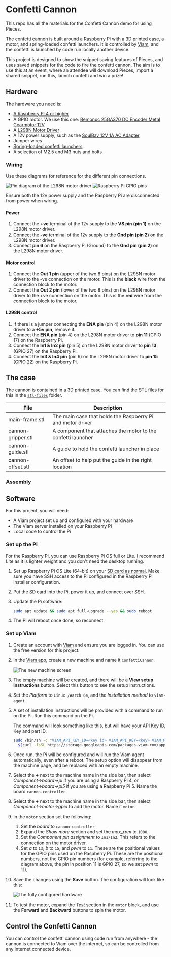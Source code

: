 # Confetti Cannon

This repo has all the materials for the Confetti Cannon demo for using Pieces.

The confetti cannon is built around a Raspberry Pi with a 3D printed case, a motor, and spring-loaded confetti launchers. It is controlled by [Viam](https://www.viam.com), and the confetti is launched by code run locally another device.

This project is designed to show the snippet saving features of Pieces, and uses saved snippets for the code to fire the confetti cannon. The aim is to use this at an event, where an attendee will download Pieces, import a shared snippet, run this, launch confetti and win a prize!

## Hardware

The hardware you need is:

- [A Raspberry Pi 4 or higher](https://www.raspberrypi.com)
- A GPIO motor. We use this one: [Bemonoc 25GA370 DC Encoder Metal Gearmotor 12V](https://amzn.to/3yUJwUk)
- A [L298N Motor Driver](https://amzn.to/3yVtv0m)
- A 12v power supply, such as the [SoulBay 12V 1A AC Adapter](https://amzn.to/3XhhwDR)
- Jumper wires
- [Spring-loaded confetti launchers](https://amzn.to/4dGrCnu)
- A selection of M2.5 and M3 nuts and bolts

### Wiring

Use these diagrams for reference for the different pin connections.

![Pin diagram of the L298N motor driver](./img/l298n-motor-driver.webp)
![Raspberry Pi GPIO pins](./img/rpi-gpio.webp)

Ensure both the 12v power supply and the Raspberry Pi are disconnected from power when wiring.

#### Power

1. Connect the __+ve__ terminal of the 12v supply to the __VS pin (pin 1)__ on the L298N motor driver.
1. Connect the __-ve__ terminal of the 12v supply to the __Gnd pin (pin 2)__ on the L298N motor driver.
1. Connect __pin 6__ on the Raspberry Pi (Ground) to the __Gnd pin (pin 2)__ on the L298N motor driver.

#### Motor control

1. Connect the __Out 1 pin__ (upper of the two 8 pins) on the L298N motor driver to the -ve connection on the motor. This is the __black__ wire from the connection block to the motor.
1. Connect the __Out 2 pin__ (lower of the two 8 pins) on the L298N motor driver to the +ve connection on the motor. This is the __red__ wire from the connection block to the motor.

#### L298N control

1. If there is a jumper connecting the __ENA pin__ (pin 4) on the L298N motor driver to  a __+5v pin__, remove it.
1. Connect the __ENA pin__ (pin 4) on the L298N motor driver to __pin 11__ (GPIO 17) on the Raspberry Pi.
1. Connect the __In1 & In2 pin__ (pin 5) on the L298N motor driver to __pin 13__ (GPIO 27) on the Raspberry Pi.
1. Connect the __In3 & In4 pin__ (pin 6) on the L298N motor driver to __pin 15__ (GPIO 22) on the Raspberry Pi.

## The case

The cannon is contained in a 3D printed case. You can find the STL files for this in the [`stl-files`](./stl-files/) folder.

| File               | Description |
| ------------------ | ----------- |
| main-frame.stl     | The main case that holds the Raspberry Pi and motor driver |
| cannon-gripper.stl | A component that attaches the motor to the confetti launcher |
| cannon-guide.stl   | A guide to hold the confetti launcher in place |
| cannon-offset.stl  | An offset to help put the guide in the right location |

### Assembly


## Software

For this project, you will need:

- A Viam project set up and configured with your hardware
- The Viam server installed on your Raspberry Pi
- Local code to control the Pi

### Set up the Pi

For the Raspberry Pi, you can use Raspberry Pi OS full or Lite. I recommend Lite as it is lighter weight and you don't need the desktop running. 

1. Set up Raspberry Pi OS Lite (64-bit) on your [SD card as normal](https://www.raspberrypi.com/software/). Make sure you have SSH access to the Pi configured in the Raspberry Pi installer configuration.
1. Put the SD card into the Pi, power it up, and connect over SSH.
1. Update the Pi software:

    ```bash
    sudo apt update && sudo apt full-upgrade --yes && sudo reboot
    ```

1. The Pi will reboot once done, so reconnect.


### Set up Viam

1. Create an account with [Viam](https://viam.com) and ensure you are logged in. You can use the free version for this project.
1. In the [Viam app](https://app.viam.com), create  a new machine and name it `ConfettiCannon`.

    ![The new machine screen](./img/new-machine.webp)

1. The empty machine will be created, and there will be a __View setup instructions__ button. Select this button to see the setup instructions.
1. Set the _Platform_ to `Linux /Aarch 64`, and the _Installation method_ to `viam-agent`.
1. A set of installation instructions will be provided with a command to run on the Pi. Run this command on the Pi.

    The command will look something like this, but will have your API Key ID, Key and part ID.

    ```bash
    sudo /bin/sh -c "VIAM_API_KEY_ID=<key id> VIAM_API_KEY=<key> VIAM_PART_ID=<part id>; \
      $(curl -fsSL https://storage.googleapis.com/packages.viam.com/apps/viam-agent/install.sh)"
    ```

1. Once run, the Pi will be configured and will run the Viam agent automatically, even after a reboot. The setup option will disappear from the machine page, and be replaced with an empty machine.
1. Select the __+__ next to the machine name in the side bar, then select _Component->board->pi_ if you are using a Raspberry Pi 4, or _Component->board->pi5_ if you are using a Raspberry Pi 5. Name the board `cannon-controller`
1. Select the __+__ next to the machine name in the side bar, then select _Component->motor->gpio_ to add the motor. Name it `motor`.
1. In the `motor` section set the following:

    1. Set the _board_ to `cannon-controller`
    1. Expand the _Show more_ section and set the *max_rpm* to `1000`.
    1. Set the _Component pin assignment_ to `In1/In2`. This refers to the connection on the motor driver.
    1. Set _a_ to `13`, _b_ to `15`, and _pwm_ to `11`. These are the positional values for the GPIO pins used on the Raspberry Pi. These are the positional numbers, not the GPIO pin numbers (for example, referring to the diagram above, the pin in position 11 is GPIO 27, so we set _pwm_ to 11).
1. Save the changes using the __Save__ button. The configuration will look like this:

    ![The fully configured hardware](./img/hardware-configured.webp)

1. To test the motor, expand the _Test_ section in the `motor` block, and use the __Forward__ and __Backward__ buttons to spin the motor.

## Control the Confetti Cannon

You can control the confetti cannon using code run from anywhere - the cannon is connected to Viam over the internet, so can be controlled from any internet connected device.
